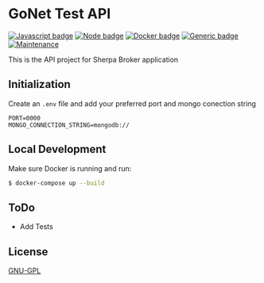 # GoNet Test API

[![Javascript badge](https://badges.aleen42.com/src/javascript.svg)](#)
[![Node badge](https://badges.aleen42.com/src/node.svg)](#)
[![Docker badge](https://badges.aleen42.com/src/docker.svg)](#) [![Generic badge](https://img.shields.io/badge/build-passing-<COLOR>.svg)](#) [![Maintenance](https://img.shields.io/badge/Maintained%3F-yes-green.svg)](#)

This is the API project for Sherpa Broker application

## Initialization

Create an `.env` file and add your preferred port and mongo conection string

```
PORT=0000
MONGO_CONNECTION_STRING=mongodb://
```

## Local Development

Make sure Docker is running and run:

```bash
$ docker-compose up --build 
```

## ToDo

- Add Tests

## License
[GNU-GPL](https://www.gnu.org/licenses/gpl-3.0.html)
